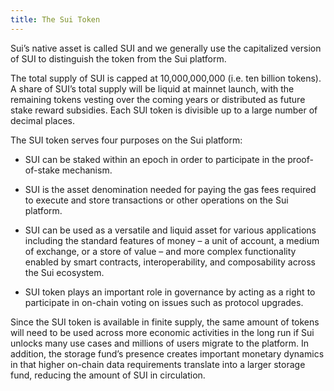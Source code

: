 ```yaml
---
title: The Sui Token
---
```


Sui’s native asset is called SUI and we generally use the capitalized version of SUI to distinguish the token from the Sui platform.

The total supply of SUI is capped at 10,000,000,000 (i.e. ten billion tokens). A share of SUI’s total supply will be liquid at mainnet launch, with the remaining tokens vesting over the coming years or distributed as future stake reward subsidies. Each SUI token is divisible up to a large number of decimal places.

The SUI token serves four purposes on the Sui platform:

* SUI can be staked within an epoch in order to participate in the proof-of-stake mechanism. 

* SUI is the asset denomination needed for paying the gas fees required to execute and store transactions or other operations on the Sui platform. 

* SUI can be used as a versatile and liquid asset for various applications including the standard features of money – a unit of account, a medium of exchange, or a store of value – and more complex functionality enabled by smart contracts, interoperability, and composability across the Sui ecosystem. 

* SUI token plays an important role in governance by acting as a right to participate in on-chain voting on issues such as protocol upgrades.

Since the SUI token is available in finite supply, the same amount of tokens will need to be used across more economic activities in the long run if Sui unlocks many use cases and millions of users migrate to the platform. In addition, the storage fund’s presence creates important monetary dynamics in that higher on-chain data requirements translate into a larger storage fund, reducing the amount of SUI in circulation.
